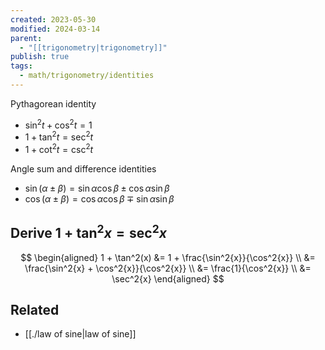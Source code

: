 ```yaml
---
created: 2023-05-30
modified: 2024-03-14
parent:
  - "[[trigonometry|trigonometry]]"
publish: true
tags:
  - math/trigonometry/identities
---
```


Pythagorean identity
- $\sin^2 t  + \cos^2 t = 1$
- $1 + \tan^2 t = \sec^2 t$
- $1 + \cot^2 t = \csc^2 t$

Angle sum and difference identities
- $\sin (\alpha \pm \beta) = \sin \alpha \cos \beta \pm \cos \alpha \sin \beta$
- $\cos (\alpha \pm \beta) = \cos \alpha \cos \beta \mp \sin \alpha \sin \beta$


## Derive $1 + \tan^2{x} = \sec^{2} x$
$$
\begin{aligned}
1 + \tan^2(x)
&= 1 + \frac{\sin^2{x}}{\cos^2{x}} \\
&= \frac{\sin^2{x} + \cos^2{x}}{\cos^2{x}} \\
&= \frac{1}{\cos^2{x}} \\
&= \sec^2{x}
\end{aligned}
$$

## Related
- [[./law of sine|law of sine]]